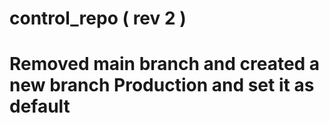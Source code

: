 # control_repo ( rev 2 )
# Removed main branch  and created a new branch Production and set it as default
